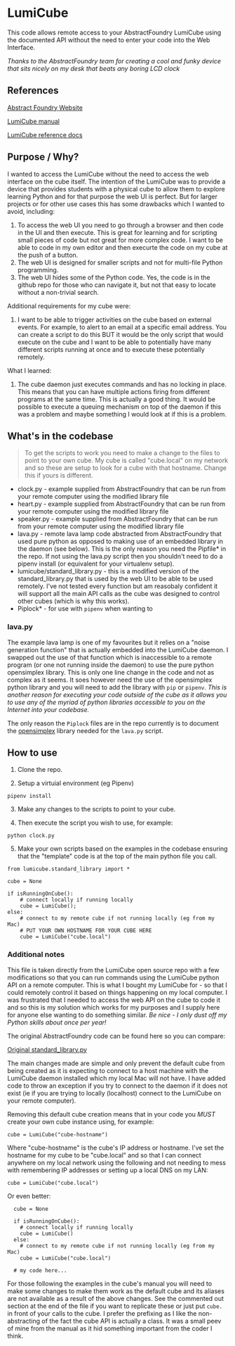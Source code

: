 # LumiCube

This code allows remote access to your AbstractFoundry LumiCube using the documented API without the need to enter your code into the Web Interface.

*Thanks to the AbstractFoundry team for creating a cool and funky device that sits nicely on my desk that beats any boring LCD clock*

## References

[Abstract Foundry Website](https://abstractfoundry.com/)

[LumiCube manual](https://abstractfoundry.com/lumicube/manual.pdf)

[LumiCube reference docs](https://github.com/abstractfoundry/lumicube)

## Purpose / Why?

I wanted to access the LumiCube without the need to access the web interface on the cube itself.  The intention of the LumiCube was to provide a device that provides students with a physical cube to allow them to explore learning Python and for that purpose the web UI is perfect.  But for larger projects or for other use cases this has some drawbacks which I wanted to avoid, including:

1. To access the web UI you need to go through a browser and then code in the UI and then execute.  This is great for learning and for scripting small pieces of code but not great for more complex code.  I want to be able to code in my own editor and then execurte the code on my cube at the push of a button.
2. The web UI is designed for smaller scripts and not for multi-file Python programming.
3. The web UI hides some of the Python code.  Yes, the code is in the github repo for those who can navigate it, but not that easy to locate without a non-trivial search.

Additional requirements for my cube were:

1. I want to be able to trigger activities on the cube based on external events.  For example, to alert to an email at a specific email address.  You can create a script to do this BUT it would be the only script that would execute on the cube and I want to be able to potentially have many different scripts running at once and to execute these potentially remotely.

What I learned:

1. The cube daemon just executes commands and has no locking in place.  This means that you can have multiple actions firing from different programs at the same time.  This is actually a good thing.  It would be possible to execute a queuing mechanism on top of the daemon if this was a problem and maybe something I would look at if this is a problem.


## What's in the codebase

>To get the scripts to work you need to make a change to the files to point to your own cube. My cube is called "cube.local" on my network and so these are setup to look for a cube with that hostname.  Change this if yours is different.


* clock.py - example supplied from AbstractFoundry that can be run from your remote computer using the modified library file
* heart.py - example supplied from AbstractFoundry that can be run from your remote computer using the modified library file
* speaker.py - example supplied from AbstractFoundry that can be run from your remote computer using the modified library file
* lava.py - remote lava lamp code abstracted from AbstractFoundry that used pure python as opposed to making use of an embedded library in the daemon (see below).  This is the only reason you need the Pipfile* in the repo.  If not using the lava.py script then you shouldn't need to do a pipenv install (or equivalent for your virtualenv setup).
* lumicube/standard_library.py - this is a modified version of the standard_library.py that is used by the web UI to be able to be used remotely.  I've not tested every function but am reasobaly confident it will support all the main API calls as the cube was designed to control other cubes (which is why this works).
* Piplock* - for use with `pipenv` when wanting to 

### lava.py

The example lava lamp is one of my favourites but it relies on a "noise generation function" that is actually embedded into the LumiCube daemon.  I swapped out the use of that function which is inaccessible to a remote program (or one not running inside the daemon) to use the pure python opensimplex library.  This is only one line change in the code and not as complex as it seems.  It soes however need the use of the opensimplex python library and you will need to add the library with `pip` or `pipenv`.  *This is another reason for executing your code outside of the cube as it allows you to use any of the myriad of python libraries accessible to you on the Internet into your codebase.*

The only reason the `Piplock` files are in the repo currently is to document the [opensimplex](https://pypi.org/project/opensimplex/) library needed for the `lava.py` script.

## How to use

1. Clone the repo.

2. Setup a virtuial environment (eg Pipenv)

```
pipenv install
```

3. Make any changes to the scripts to point to your cube.

4. Then execute the script you wish to use, for example:

```
python clock.py
```

5. Make your own scripts based on the examples in the codebase ensuring that the "template" code is at the top of the main python file you call.


```
from lumicube.standard_library import *

cube = None

if isRunningOnCube():
    # connect locally if running locally
    cube = LumiCube();
else:
    # connect to my remote cube if not running locally (eg from my Mac)
    # PUT YOUR OWN HOSTNAME FOR YOUR CUBE HERE
    cube = LumiCube("cube.local")
```

### Additional notes

This file is taken directly from the LumiCube open source repo with a few modifications so that you can run commands using the LumiCube python API on a remote computer.  This is what I bought my LumiCube for - so that I could remotely control it based on things happening on my local computer.  I was frustrated that I needed to access the web API on the cube to code it and so this is my solution which works for my purposes and I supply here for anyone else wanting to do something similar.  *Be nice - I only dust off my Python skills about once per year!*

The original AbstractFoundry code can be found here so you can compare:

[Original standard_library.py](https://github.com/abstractfoundry/lumicube-daemon/blob/main/src/main/resources/META-INF/resources/python/foundry_api/standard_library.py)

The main changes made are simple and only prevent the default cube from being created as it is expecting to connect to a host machine with the LumiCube daemon installed which my local Mac will not have.  I have added code to throw an exception if you try to connect to the daemon if it does not exist (ie if you are trying to locally (localhost) connect to the LumiCube on your remote computer).

Removing this default cube creation means that in your code you *MUST* create your own cube instance using, for example:

```cube = LumiCube("cube-hostname")```

Where "cube-hostname" is the cube's IP address or hostname.  I've set the hostname for my cube to be "cube.local" and so that I can connect anywhere on my local network using the following and not needing to mess with remembering IP addresses or setting up a local DNS on my LAN:

```cube = LumiCube("cube.local")```

Or even better:

``` 
  cube = None

  if isRunningOnCube():
    # connect locally if running locally
    cube = LumiCube()
  else:
    # connect to my remote cube if not running locally (eg from my Mac)
    cube = LumiCube("cube.local")

  # my code here...
```

For those following the examples in the cube's manual you will need to make some changes to make them work as the default cube and its aliases are not available as a result of the above changes.  See the commented out section at the end of the file if you want to replicate these or just put `cube.` in front of your calls to the cube. I prefer the prefixing as I like the non-abstracting of the fact the cube API is actually a class. It was a small peev of mine from the manual as it hid something important from the coder I think.


